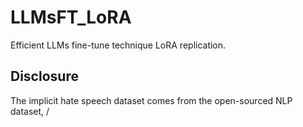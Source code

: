 # LLMsFT_LoRA
Efficient LLMs fine-tune technique LoRA replication. 


## Disclosure
The implicit hate speech dataset comes from the open-sourced NLP dataset, /<Latent Hatred: A Benchmark for Understanding Implicit Hate Speech/>

